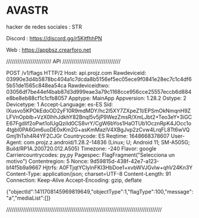 # AVASTR
hacker de redes sociales :  STR

Discord : https://discord.gg/r5KjtfhhPN

Web : https://appbsz.crearforo.net

//////////////////////// API ///////////////////////////////

POST /v1/flags HTTP/2
Host: api.projz.com
Rawdeviceid: 03990e3d4b5878bc404a1c7dcda8b5156ef5ec05ece9f0841e28ec7c1c4df65b51de1565c848ea54ca
Rawdeviceidtwo: 03056df7be44ef4bab87d3d999eae3a79c1168cce956cce25557eccb6d884e8be8eb88cf1c1cfb8057
Apptype: MainApp
Appversion: 1.28.2
Ostype: 2
Devicetype: 1
Accept-Language: es-ES
Sid: IXusvo5KPOkEdoOD2yF10R9mdMDY/hc2l5XY7ZXpeZ1l/EPSmOkNmqnH9ZLFVnOpblb+VzX0lhhJdkhY82Bnql5v5jP9WezZmsR/XmLJbt2+Teo3eY+3iGCE67Fgdlif2oPwt1oIUgQziId0CS8vrY/CgW6bYos1HaOTUb1OcznRpK4JOcc1o4tgbl0PA6Gm6uoDE0xKm2G+asKmMazlV4XBgJvp2zCvw4LrqFL8Tt6wVQGmj1hTsh4R4YF2CJGr
Countrycode: ES
Reqtime: 1648668378607
User-Agent: com.projz.z.android/1.28.2-14836 (Linux; U; Android 11; SM-A505G; Build/RP1A.200720.012.A505)
Timezone: -240
Flavor: google
Carriercountrycodes: py,py
Pagespec: FlagFragment("Selecciona un motivo")
Contentregion: 5
Nonce: 9d59815d-438f-42e7-a123-bf4f5b9a9667
Hjtrfs: A0FTjqtYClylnFKI3HbDoe1+xvbWVJGvlw+qhV24Kn3Y
Content-Type: application/json; charset=UTF-8
Content-Length: 91
Connection: Keep-Alive
Accept-Encoding: gzip, deflate

{"objectId":1411708145969819649,"objectType":1,"flagType":100,"message":"a","mediaList":[]}

///////////////////////////////////////////////////////////////////////////////////
